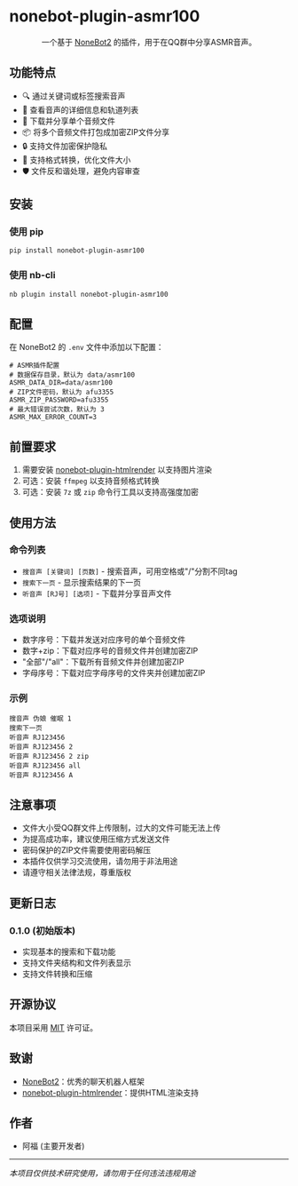 # nonebot-plugin-asmr100

<div align="center">

一个基于 [NoneBot2](https://github.com/nonebot/nonebot2) 的插件，用于在QQ群中分享ASMR音声。

</div>

## 功能特点

- 🔍 通过关键词或标签搜索音声
- 📂 查看音声的详细信息和轨道列表
- 🎵 下载并分享单个音频文件
- 📦 将多个音频文件打包成加密ZIP文件分享
- 🔒 支持文件加密保护隐私
- 🔄 支持格式转换，优化文件大小
- 🛡️ 文件反和谐处理，避免内容审查 

## 安装

### 使用 pip

```bash
pip install nonebot-plugin-asmr100
```

### 使用 nb-cli

```bash
nb plugin install nonebot-plugin-asmr100
```

## 配置

在 NoneBot2 的 `.env` 文件中添加以下配置：

```dotenv
# ASMR插件配置
# 数据保存目录，默认为 data/asmr100
ASMR_DATA_DIR=data/asmr100
# ZIP文件密码，默认为 afu3355
ASMR_ZIP_PASSWORD=afu3355
# 最大错误尝试次数，默认为 3
ASMR_MAX_ERROR_COUNT=3
```

## 前置要求

1. 需要安装 [nonebot-plugin-htmlrender](https://github.com/kexue-z/nonebot-plugin-htmlrender) 以支持图片渲染
2. 可选：安装 `ffmpeg` 以支持音频格式转换
3. 可选：安装 `7z` 或 `zip` 命令行工具以支持高强度加密

## 使用方法

### 命令列表

- `搜音声 [关键词] [页数]` - 搜索音声，可用空格或"/"分割不同tag
- `搜索下一页` - 显示搜索结果的下一页
- `听音声 [RJ号] [选项]` - 下载并分享音声文件

### 选项说明

- 数字序号：下载并发送对应序号的单个音频文件
- 数字+zip：下载对应序号的音频文件并创建加密ZIP
- "全部"/"all"：下载所有音频文件并创建加密ZIP
- 字母序号：下载对应字母序号的文件夹并创建加密ZIP

### 示例

```
搜音声 伪娘 催眠 1
搜索下一页
听音声 RJ123456
听音声 RJ123456 2
听音声 RJ123456 2 zip
听音声 RJ123456 all
听音声 RJ123456 A
```

## 注意事项

- 文件大小受QQ群文件上传限制，过大的文件可能无法上传
- 为提高成功率，建议使用压缩方式发送文件
- 密码保护的ZIP文件需要使用密码解压
- 本插件仅供学习交流使用，请勿用于非法用途
- 请遵守相关法律法规，尊重版权

## 更新日志

### 0.1.0 (初始版本)

- 实现基本的搜索和下载功能
- 支持文件夹结构和文件列表显示
- 支持文件转换和压缩

## 开源协议

本项目采用 [MIT](./LICENSE) 许可证。

## 致谢

- [NoneBot2](https://github.com/nonebot/nonebot2)：优秀的聊天机器人框架
- [nonebot-plugin-htmlrender](https://github.com/kexue-z/nonebot-plugin-htmlrender)：提供HTML渲染支持

## 作者

- 阿福 (主要开发者)

---

*本项目仅供技术研究使用，请勿用于任何违法违规用途*